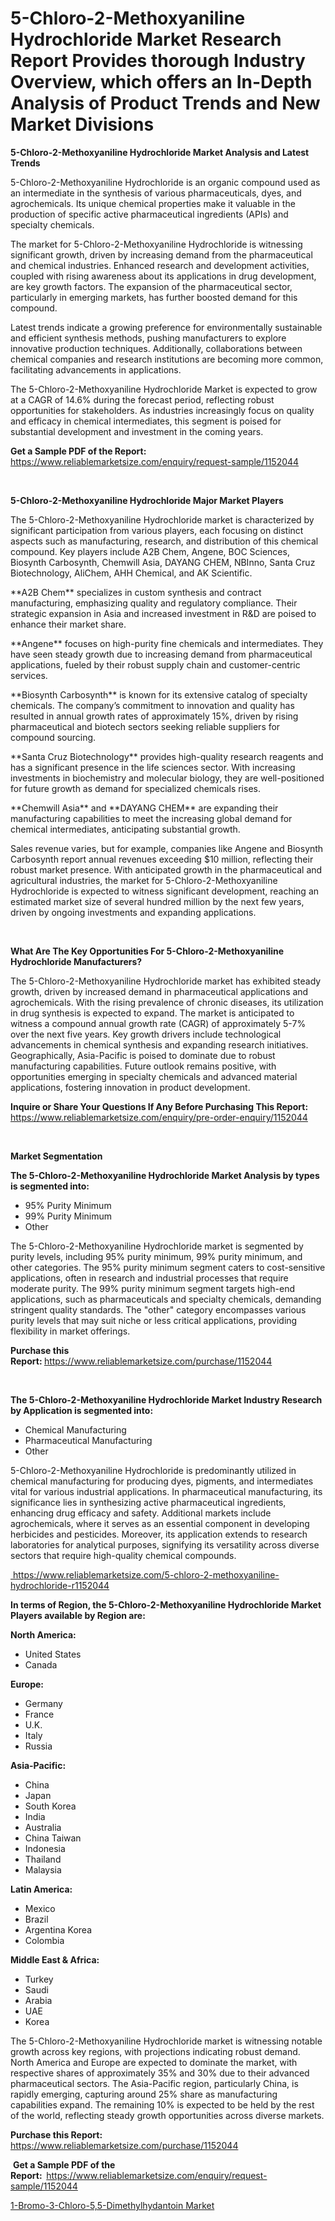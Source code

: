 <p><h1>5-Chloro-2-Methoxyaniline Hydrochloride Market Research Report Provides thorough Industry Overview, which offers an In-Depth Analysis of Product Trends and New Market Divisions</h1></p><p><strong>5-Chloro-2-Methoxyaniline Hydrochloride Market Analysis and Latest Trends</strong></p>
<p><p>5-Chloro-2-Methoxyaniline Hydrochloride is an organic compound used as an intermediate in the synthesis of various pharmaceuticals, dyes, and agrochemicals. Its unique chemical properties make it valuable in the production of specific active pharmaceutical ingredients (APIs) and specialty chemicals. </p><p>The market for 5-Chloro-2-Methoxyaniline Hydrochloride is witnessing significant growth, driven by increasing demand from the pharmaceutical and chemical industries. Enhanced research and development activities, coupled with rising awareness about its applications in drug development, are key growth factors. The expansion of the pharmaceutical sector, particularly in emerging markets, has further boosted demand for this compound.</p><p>Latest trends indicate a growing preference for environmentally sustainable and efficient synthesis methods, pushing manufacturers to explore innovative production techniques. Additionally, collaborations between chemical companies and research institutions are becoming more common, facilitating advancements in applications. </p><p>The 5-Chloro-2-Methoxyaniline Hydrochloride Market is expected to grow at a CAGR of 14.6% during the forecast period, reflecting robust opportunities for stakeholders. As industries increasingly focus on quality and efficacy in chemical intermediates, this segment is poised for substantial development and investment in the coming years.</p></p>
<p><strong>Get a Sample PDF of the Report:&nbsp;</strong> <a href="https://www.reliablemarketsize.com/enquiry/request-sample/1152044?utm_campaign=2945&utm_medium=2&utm_source=Github&utm_content=ia&utm_term=04042025&utm_id=5-chloro-2-methoxyaniline-hydrochloride">https://www.reliablemarketsize.com/enquiry/request-sample/1152044</a></p>
<p>&nbsp;</p>
<p><strong>5-Chloro-2-Methoxyaniline Hydrochloride Major Market Players</strong></p>
<p><p>The 5-Chloro-2-Methoxyaniline Hydrochloride market is characterized by significant participation from various players, each focusing on distinct aspects such as manufacturing, research, and distribution of this chemical compound. Key players include A2B Chem, Angene, BOC Sciences, Biosynth Carbosynth, Chemwill Asia, DAYANG CHEM, NBInno, Santa Cruz Biotechnology, AliChem, AHH Chemical, and AK Scientific.</p><p>**A2B Chem** specializes in custom synthesis and contract manufacturing, emphasizing quality and regulatory compliance. Their strategic expansion in Asia and increased investment in R&D are poised to enhance their market share.</p><p>**Angene** focuses on high-purity fine chemicals and intermediates. They have seen steady growth due to increasing demand from pharmaceutical applications, fueled by their robust supply chain and customer-centric services.</p><p>**Biosynth Carbosynth** is known for its extensive catalog of specialty chemicals. The company’s commitment to innovation and quality has resulted in annual growth rates of approximately 15%, driven by rising pharmaceutical and biotech sectors seeking reliable suppliers for compound sourcing.</p><p>**Santa Cruz Biotechnology** provides high-quality research reagents and has a significant presence in the life sciences sector. With increasing investments in biochemistry and molecular biology, they are well-positioned for future growth as demand for specialized chemicals rises.</p><p>**Chemwill Asia** and **DAYANG CHEM** are expanding their manufacturing capabilities to meet the increasing global demand for chemical intermediates, anticipating substantial growth.</p><p>Sales revenue varies, but for example, companies like Angene and Biosynth Carbosynth report annual revenues exceeding $10 million, reflecting their robust market presence. With anticipated growth in the pharmaceutical and agricultural industries, the market for 5-Chloro-2-Methoxyaniline Hydrochloride is expected to witness significant development, reaching an estimated market size of several hundred million by the next few years, driven by ongoing investments and expanding applications.</p></p>
<p>&nbsp;</p>
<p><strong>What Are The Key Opportunities For 5-Chloro-2-Methoxyaniline Hydrochloride Manufacturers?</strong></p>
<p><p>The 5-Chloro-2-Methoxyaniline Hydrochloride market has exhibited steady growth, driven by increased demand in pharmaceutical applications and agrochemicals. With the rising prevalence of chronic diseases, its utilization in drug synthesis is expected to expand. The market is anticipated to witness a compound annual growth rate (CAGR) of approximately 5-7% over the next five years. Key growth drivers include technological advancements in chemical synthesis and expanding research initiatives. Geographically, Asia-Pacific is poised to dominate due to robust manufacturing capabilities. Future outlook remains positive, with opportunities emerging in specialty chemicals and advanced material applications, fostering innovation in product development.</p></p>
<p><strong>Inquire or Share Your Questions If Any Before Purchasing This Report:</strong> <a href="https://www.reliablemarketsize.com/enquiry/pre-order-enquiry/1152044?utm_campaign=2945&utm_medium=2&utm_source=Github&utm_content=ia&utm_term=04042025&utm_id=5-chloro-2-methoxyaniline-hydrochloride">https://www.reliablemarketsize.com/enquiry/pre-order-enquiry/1152044</a></p>
<p>&nbsp;</p>
<p><strong>Market Segmentation</strong></p>
<p><strong>The 5-Chloro-2-Methoxyaniline Hydrochloride Market Analysis by types is segmented into:</strong></p>
<p><ul><li>95% Purity Minimum</li><li>99% Purity Minimum</li><li>Other</li></ul></p>
<p><p>The 5-Chloro-2-Methoxyaniline Hydrochloride market is segmented by purity levels, including 95% purity minimum, 99% purity minimum, and other categories. The 95% purity minimum segment caters to cost-sensitive applications, often in research and industrial processes that require moderate purity. The 99% purity minimum segment targets high-end applications, such as pharmaceuticals and specialty chemicals, demanding stringent quality standards. The "other" category encompasses various purity levels that may suit niche or less critical applications, providing flexibility in market offerings.</p></p>
<p><strong>Purchase this Report:&nbsp;</strong><a href="https://www.reliablemarketsize.com/purchase/1152044?utm_campaign=2945&utm_medium=2&utm_source=Github&utm_content=ia&utm_term=04042025&utm_id=5-chloro-2-methoxyaniline-hydrochloride">https://www.reliablemarketsize.com/purchase/1152044</a></p>
<p>&nbsp;</p>
<p><strong>The 5-Chloro-2-Methoxyaniline Hydrochloride Market Industry Research by Application is segmented into:</strong></p>
<p><ul><li>Chemical Manufacturing</li><li>Pharmaceutical Manufacturing</li><li>Other</li></ul></p>
<p><p>5-Chloro-2-Methoxyaniline Hydrochloride is predominantly utilized in chemical manufacturing for producing dyes, pigments, and intermediates vital for various industrial applications. In pharmaceutical manufacturing, its significance lies in synthesizing active pharmaceutical ingredients, enhancing drug efficacy and safety. Additional markets include agrochemicals, where it serves as an essential component in developing herbicides and pesticides. Moreover, its application extends to research laboratories for analytical purposes, signifying its versatility across diverse sectors that require high-quality chemical compounds.</p></p>
<p><a href="https://www.reliablemarketsize.com/5-chloro-2-methoxyaniline-hydrochloride-r1152044?utm_campaign=2945&utm_medium=2&utm_source=Github&utm_content=ia&utm_term=04042025&utm_id=5-chloro-2-methoxyaniline-hydrochloride">&nbsp;https://www.reliablemarketsize.com/5-chloro-2-methoxyaniline-hydrochloride-r1152044</a></p>
<p><strong>In terms of Region, the 5-Chloro-2-Methoxyaniline Hydrochloride Market Players available by Region are:</strong></p>
<p>
    <p> <strong> North America: </strong>
        <ul>
            <li>United States</li>
            <li>Canada</li>
        </ul>
        </p> 
    <p> <strong> Europe: </strong>
        <ul>
            <li>Germany</li>
            <li>France</li>
            <li>U.K.</li>
            <li>Italy</li>
            <li>Russia</li>
        </ul>
        </p> 
    <p> <strong> Asia-Pacific: </strong>
        <ul>
            <li>China</li>
            <li>Japan</li>
            <li>South Korea</li>
            <li>India</li>
            <li>Australia</li>
            <li>China Taiwan</li>
            <li>Indonesia</li>
            <li>Thailand</li>
            <li>Malaysia</li>
        </ul>
        </p> 
    <p> <strong> Latin America: </strong>
        <ul>
            <li>Mexico</li>
            <li>Brazil</li>
            <li>Argentina Korea</li>
            <li>Colombia</li>
        </ul>
        </p> 
    <p> <strong> Middle East & Africa: </strong>
        <ul>
            <li>Turkey</li>
            <li>Saudi</li>
            <li>Arabia</li>
            <li>UAE</li>
            <li>Korea</li>
        </ul>
    </p>
    </p>
<p><p>The 5-Chloro-2-Methoxyaniline Hydrochloride market is witnessing notable growth across key regions, with projections indicating robust demand. North America and Europe are expected to dominate the market, with respective shares of approximately 35% and 30% due to their advanced pharmaceutical sectors. The Asia-Pacific region, particularly China, is rapidly emerging, capturing around 25% share as manufacturing capabilities expand. The remaining 10% is expected to be held by the rest of the world, reflecting steady growth opportunities across diverse markets.</p></p>
<p><strong>Purchase this Report: </strong><a href="https://www.reliablemarketsize.com/purchase/1152044?utm_campaign=2945&utm_medium=2&utm_source=Github&utm_content=ia&utm_term=04042025&utm_id=5-chloro-2-methoxyaniline-hydrochloride">https://www.reliablemarketsize.com/purchase/1152044</a></p>
<p>&nbsp;<strong>Get a Sample PDF of the Report:&nbsp;&nbsp;</strong><a href="https://www.reliablemarketsize.com/enquiry/request-sample/1152044?utm_campaign=2945&utm_medium=2&utm_source=Github&utm_content=ia&utm_term=04042025&utm_id=5-chloro-2-methoxyaniline-hydrochloride">https://www.reliablemarketsize.com/enquiry/request-sample/1152044</a></p>
<p><strong></strong></p>
<p><p><a href="https://github.com/ternainglin/Market-Research-Report-List-1/blob/main/1-bromo-3-chloro-55-dimethylhydantoin-market.md?utm_campaign=2945&utm_medium=2&utm_source=Github&utm_content=ia&utm_term=04042025&utm_id=5-chloro-2-methoxyaniline-hydrochloride">1-Bromo-3-Chloro-5,5-Dimethylhydantoin Market</a></p></p>